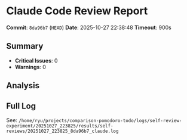 # Claude Code Review Report

**Commit**: `8da96b7` (`HEAD`)
**Date**: 2025-10-27 22:38:48
**Timeout**: 900s

## Summary

- **Critical Issues**: 0
- **Warnings**: 0

## Analysis

## Full Log

See: `/home/ryu/projects/comparison-pomodoro-todo/logs/self-review-experiment/20251027_223825/results/self-reviews/20251027_223825_8da96b7_claude.log`
